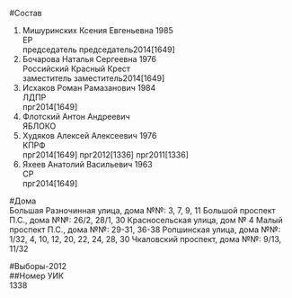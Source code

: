 #Состав  
1. Мишуринских Ксения Евгеньевна 1985  
    ЕР  
    председатель председатель2014[1649]  
2. Бочарова Наталья Сергеевна 1976  
    Российский Красный Крест  
    заместитель заместитель2014[1649]  
3. Исхаков Роман Рамазанович 1984  
    ЛДПР  
    прг2014[1649]  
4. Флотский Антон Андреевич  
    ЯБЛОКО  
5. Худяков Алексей Алексеевич 1976  
    КПРФ  
    прг2014[1649] прг2012[1336] прг2011[1336]  
6. Яхеев Анатолий Васильевич 1963  
    СР  
    прг2014[1649]  
  
#Дома  
Большая Разночинная улица, дома №№: 3, 7, 9, 11 Большой проспект П.С., дома №№: 26/2, 28/1, 30 Красносельская улица, дом № 4 Малый проспект П.С., дома №№: 29-31, 36-38 Ропшинская улица, дома №№: 1/32, 4, 10, 12, 20, 22, 24, 28, 30 Чкаловский проспект, дома №№: 9/13, 11/32  
  
#Выборы-2012  
##Номер УИК  
1338  
